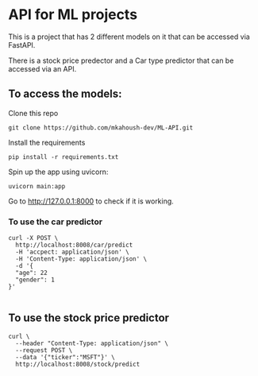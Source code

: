 # API for ML projects

This is a project that has 2 different models on it that can be accessed via FastAPI.

There is a stock price predector and a Car type predictor that can be accessed via an API.

## To access the models:

Clone this repo 

```
git clone https://github.com/mkahoush-dev/ML-API.git
```

Install the requirements

```
pip install -r requirements.txt
```

Spin up the app using uvicorn:

```
uvicorn main:app
```

Go to http://127.0.0.1:8000 to check if it is working.

### To use the car predictor
```
curl -X POST \
  http://localhost:8008/car/predict
  -H 'accpect: application/json' \
  -H 'Content-Type: application/json' \
  -d '{
  "age": 22
  "gender": 1
}' 
  
```

## To use the stock price predictor
```
curl \
  --header "Content-Type: application/json" \
  --request POST \
  --data '{"ticker":"MSFT"}' \
  http://localhost:8008/stock/predict
```


